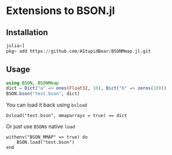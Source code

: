 # Extensions to BSON.jl

## Installation

```julia
julia>]
pkg> add https://github.com/AStupidBear/BSONMmap.jl.git
```

## Usage

```julia
using BSON, BSONMmap
dict = Dict("a" => ones(Float32, 10), Dict("b" => zeros(10)))
BSON.bson("test.bson", dict)
```

You can load it back using `bsload`
```
bsload("test.bson", mmaparrays = true) == dict
```

Or just use `BSON`s native `load`

```
withenv("BSON_MMAP" => true) do
    BSON.load("test.bson")
end
```
